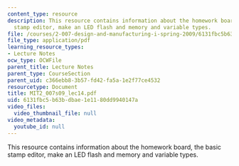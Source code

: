 ```yaml
---
content_type: resource
description: This resource contains information about the homework board, the basic
  stamp editor, make an LED flash and memory and variable types.
file: /courses/2-007-design-and-manufacturing-i-spring-2009/6131fbc5b63bdbae1e1180dd9940147a_MIT2_007s09_lec14.pdf
file_type: application/pdf
learning_resource_types:
- Lecture Notes
ocw_type: OCWFile
parent_title: Lecture Notes
parent_type: CourseSection
parent_uid: c366ebb8-3b57-fd42-fa5a-1e2f77ce4532
resourcetype: Document
title: MIT2_007s09_lec14.pdf
uid: 6131fbc5-b63b-dbae-1e11-80dd9940147a
video_files:
  video_thumbnail_file: null
video_metadata:
  youtube_id: null
---
```

This resource contains information about the homework board, the basic stamp editor, make an LED flash and memory and variable types.

